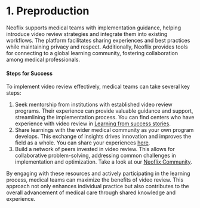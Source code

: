 # 1. Preproduction

Neoflix supports medical teams with implementation guidance, helping introduce video review strategies and integrate them into existing workflows. The platform facilitates sharing experiences and best practices while maintaining privacy and respect. Additionally, Neoflix provides tools for connecting to a global learning community, fostering collaboration among medical professionals.

#### Steps for Success <a href="#steps-for-success" id="steps-for-success"></a>

To implement video review effectively, medical teams can take several key steps:

1. Seek mentorship from institutions with established video review programs. Their experience can provide valuable guidance and support, streamlining the implementation process. You can find centers who have experience with video review in [Learning from success stories](../4.-learning-from-success-stories).
2. Share learnings with the wider medical community as your own program develops. This exchange of insights drives innovation and improves the field as a whole. You can share your experiences [here](../4.-learning-from-success-stories/4.1-share-your-experience.md).
3. Build a network of peers invested in video review. This allows for collaborative problem-solving, addressing common challenges in implementation and optimization. Take a look at our [Neoflix Community](../../level-3-growth/18.-expanding-your-video-program/18.1-revolutionize-reflection-in-medical-care-join-the-network.md).

By engaging with these resources and actively participating in the learning process, medical teams can maximize the benefits of video review. This approach not only enhances individual practice but also contributes to the overall advancement of medical care through shared knowledge and experience.
